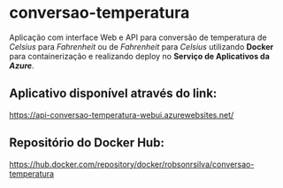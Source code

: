 # conversao-temperatura

Aplicação com interface Web e API para conversão de temperatura de *Celsius* para *Fahrenheit* ou de *Fahrenheit* para *Celsius* utilizando **Docker** para containerização e realizando deploy no **Serviço de Aplicativos da *Azure***.

## Aplicativo disponível através do link:
https://api-conversao-temperatura-webui.azurewebsites.net/

## Repositório do Docker Hub:
https://hub.docker.com/repository/docker/robsonrsilva/conversao-temperatura
